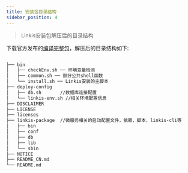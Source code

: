 ```yaml
---
title: 安装包目录结构
sidebar_position: 4
---
```

> Linkis安装包解压后的目录结构

下载官方发布的[编译完整包](https://linkis.apache.org/zh-CN/download/main)，解压后的目录结构如下:

```html

├── bin
│   ├── checkEnv.sh ── 环境变量检测
│   ├── common.sh ── 部分公共shell函数
│   └── install.sh ── Linkis安装的主脚本
├── deploy-config
│   ├── db.sh       //数据库连接配置
│   └── linkis-env.sh //相关环境配置信息
├── DISCLAIMER
├── LICENSE
├── licenses  
├── linkis-package  //微服务相关的启动配置文件，依赖，脚本，linkis-cli等
│   ├── bin
│   ├── conf
│   ├── db
│   ├── lib
│   └── sbin
├── NOTICE
├── README_CN.md
└── README.md

```
